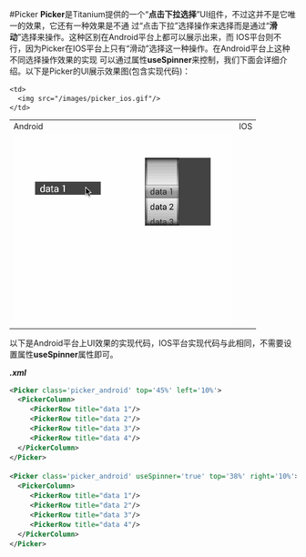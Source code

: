 #Picker
**Picker**是Titanium提供的一个“**点击下拉选择**”UI组件，不过这并不是它唯一的效果，它还有一种效果是不通
过“点击下拉”选择操作来选择而是通过“**滑动**”选择来操作。这种区别在Android平台上都可以展示出来，而
IOS平台则不行，因为Picker在IOS平台上只有“滑动”选择这一种操作。在Android平台上这种不同选择操作效果的实现
可以通过属性**useSpinner**来控制，我们下面会详细介绍。以下是Picker的UI展示效果图(包含实现代码)：

<table>
  <tr>
    <td>Android</td>
    <td>IOS</td>
  </tr>

  <tr>
    <td>
      <img src="/images/picker_android.gif"/>
    </td>

    <td>
      <img src="/images/picker_ios.gif"/>
    </td>
  </tr>
</table>

以下是Android平台上UI效果的实现代码，IOS平台实现代码与此相同，不需要设置属性**useSpinner**属性即可。

_**.xml**_
```xml
<Picker class='picker_android' top='45%' left='10%'>
  <PickerColumn>
     <PickerRow title="data 1"/>
     <PickerRow title="data 2"/>
     <PickerRow title="data 3"/>
     <PickerRow title="data 4"/>
  </PickerColumn>
</Picker>

<Picker class='picker_android' useSpinner='true' top='38%' right='10%'>
  <PickerColumn>
     <PickerRow title="data 1"/>
     <PickerRow title="data 2"/>
     <PickerRow title="data 3"/>
     <PickerRow title="data 4"/>
  </PickerColumn>
</Picker>
```
